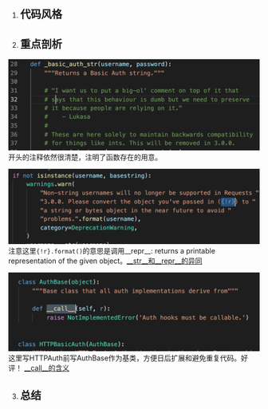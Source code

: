 
1.  ## 代码风格
    
2.  ## 重点剖析
  ![image info](./01.png)
  开头的注释依然很清楚，注明了函数存在的用意。
  
  ![image info](./02.png)
  注意这里`{!r}.format()`的意思是调用__repr__: returns a printable representation of the given object。[__str__和__repr__的异同](https://stackoverflow.com/questions/1436703/what-is-the-difference-between-str-and-repr)
    
  ![image info](./03.png)
  这里写HTTPAuth前写AuthBase作为基类，方便日后扩展和避免重复代码。好评！
  [__call__的含义](https://blog.csdn.net/Yaokai_AssultMaster/article/details/70256621)
  
  
3.  ## 总结
   
